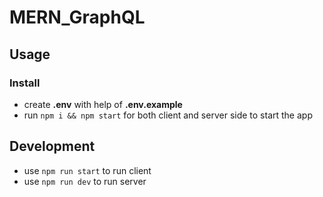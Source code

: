 # MERN_GraphQL

## Usage

### Install
- create **.env** with help of **.env.example** 
- run ```npm i && npm start``` for both client and server side to start the app
  
## Development
- use ```npm run start``` to run client
- use ```npm run dev``` to run server
